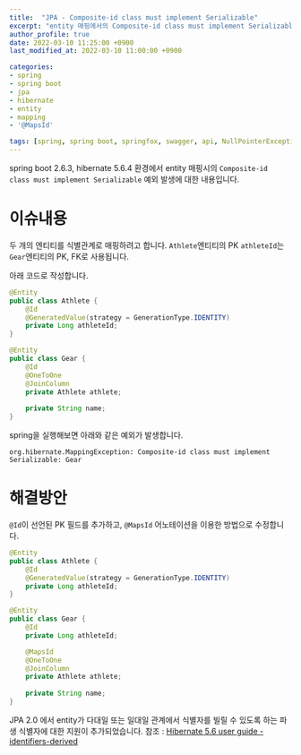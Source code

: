 ```yaml
---
title:  "JPA - Composite-id class must implement Serializable"
excerpt: "entity 매핑에서의 Composite-id class must implement Serializable Exception"
author_profile: true
date: 2022-03-10 11:25:00 +0900
last_modified_at: 2022-03-10 11:00:00 +0900

categories:
- spring
- spring boot
- jpa
- hibernate
- entity
- mapping
- '@MapsId'

tags: [spring, spring boot, springfox, swagger, api, NullPointerException, documentationPluginsBootstrapper]
---
```

spring boot 2.6.3, hibernate 5.6.4 환경에서 entity 매핑시의 `Composite-id class must implement Serializable` 예외 발생에 대한 내용입니다. 

# 이슈내용
두 개의 엔티티를 식별관계로 매핑하려고 합니다.
`Athlete`엔티티의 PK `athleteId`는 `Gear`엔티티의 PK, FK로 사용됩니다.

아래 코드로 작성합니다. 

```java
@Entity
public class Athlete {
    @Id
    @GeneratedValue(strategy = GenerationType.IDENTITY)
    private Long athleteId;
}

@Entity
public class Gear {
    @Id
    @OneToOne
    @JoinColumn
    private Athlete athlete;
    
    private String name;
}
```

spring을 실행해보면 아래와 같은 예외가 발생합니다.
```
org.hibernate.MappingException: Composite-id class must implement Serializable: Gear
```

# 해결방안
`@Id`이 선언된 PK 필드를 추가하고, `@MapsId` 어노테이션을 이용한 방법으로 수정합니다.
```java
@Entity
public class Athlete {
    @Id
    @GeneratedValue(strategy = GenerationType.IDENTITY)
    private Long athleteId;
}

@Entity
public class Gear {
    @Id
    private Long athleteId;

    @MapsId
    @OneToOne
    @JoinColumn
    private Athlete athlete;
    
    private String name;
}
```

JPA 2.0 에서 entity가 다대일 또는 일대일 관계에서 식별자를 빌릴 수 있도록 하는 파생 식별자에 대한 지원이 추가되었습니다.
참조 : [Hibernate 5.6 user guide - identifiers-derived](https://docs.jboss.org/hibernate/orm/5.6/userguide/html_single/Hibernate_User_Guide.html#identifiers-derived)